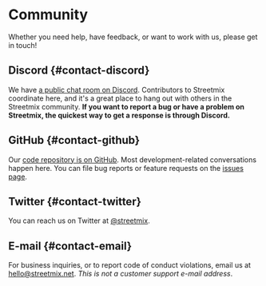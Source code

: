 # Community

Whether you need help, have feedback, or want to work with us, please get in touch!

## Discord {#contact-discord}

We have [a public chat room on Discord](https://strt.mx/discord). Contributors to Streetmix coordinate here, and it's a great place to hang out with others in the Streetmix community. **If you want to report a bug or have a problem on Streetmix, the quickest way to get a response is through Discord.**

## GitHub {#contact-github}

Our [code repository is on GitHub](https://github.coms/streetmix/streetmix). Most development-related conversations happen here. You can file bug reports or feature requests on the [issues page](https://github.com/streetmix/streetmix/issues).

## Twitter {#contact-twitter}

You can reach us on Twitter at [@streetmix](https://twitter.com/streetmix).

## E-mail {#contact-email}

For business inquiries, or to report code of conduct violations, email us at <hello@streetmix.net>. _This is not a customer support e-mail address_.
